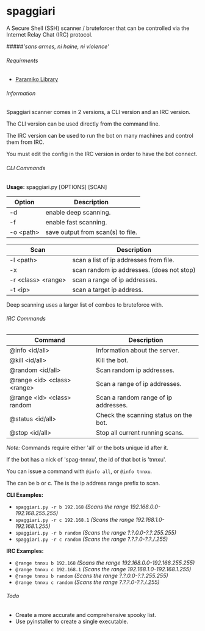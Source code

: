 # spaggiari
A Secure Shell (SSH) scanner / bruteforcer that can be controlled via the Internet Relay Chat (IRC) protocol.

#####*'sans armes, ni haine, ni violence'*

###### Requirments
 - [Paramiko Library](http://www.paramiko.org/)
 
###### Information
Spaggiari scanner comes in 2 versions, a CLI version and an IRC version.

The CLI version can be used directly from the command line.

The IRC version can be used to run the bot on many machines and control them from IRC.

You must edit the config in the IRC version in order to have the bot connect.

###### CLI Commands
**Usage:** spaggiari.py [OPTIONS] [SCAN]

| Option | Description |
| --- | --- |
| -d | enable deep scanning. |
| -f | enable fast scanning. |
| -o \<path> | save output from scan(s) to file. |



| Scan | Description |
| --- | --- |
| -l \<path> | scan a list of ip addresses from file. |
| -x | scan random ip addresses. (does not stop) |
| -r \<class> \<range> | scan a range of ip addresses. |
| -t \<ip> | scan a target ip address. |

Deep scanning uses a larger list of combos to bruteforce with.

###### IRC Commands
| Command | Description |
| --- | --- |
| @info \<id/all> | Information about the server. |
| @kill \<id/all> | Kill the bot. |
| @random \<id/all> | Scan random ip addresses. |
| @range \<id> \<class> \<range> | Scan a range of ip addresses. |
| @range \<id> \<class> random | Scan a random range of ip addresses. |
| @status \<id/all> | Check the scanning status on the bot. |
| @stop \<id/all> | Stop all current running scans. |

*Note:* Commands require either 'all' or the bots unique id after it.

If the bot has a nick of 'spag-tnnxu', the id of that bot is 'tnnxu'.

You can issue a command with `@info all`, or `@info tnnxu`.

The <class> can be b or c. The <range> is the ip address range prefix to scan.

**CLI Examples:**
* `spaggiari.py -r b 192.168`   *(Scans the range 192.168.0.0-192.168.255.255)*
* `spaggiari.py -r c 192.168.1` *(Scans the range 192.168.1.0-192.168.1.255)*
* `spaggiari.py -r b random`    *(Scans the range ?.?.0.0-?.?.255.255)*
* `spaggiari.py -r c random`    *(Scans the range ?.?.?.0-?.?./.255)*
    
**IRC Examples:**
* `@range tnnxu b 192.168`   *(Scans the range 192.168.0.0-192.168.255.255)*
* `@range tnnxu c 192.168.1` *(Scans the range 192.168.1.0-192.168.1.255)*
* `@range tnnxu b random`    *(Scans the range ?.?.0.0-?.?.255.255)*
* `@range tnnxu c random`    *(Scans the range ?.?.?.0-?.?./.255)*
 
###### Todo
* Create a more accurate and comprehensive spooky list.
* Use pyinstaller to create a single executable.
